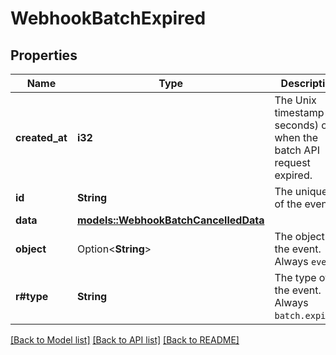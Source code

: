 # WebhookBatchExpired

## Properties

Name | Type | Description | Notes
------------ | ------------- | ------------- | -------------
**created_at** | **i32** | The Unix timestamp (in seconds) of when the batch API request expired.  | 
**id** | **String** | The unique ID of the event.  | 
**data** | [**models::WebhookBatchCancelledData**](WebhookBatchCancelled_data.md) |  | 
**object** | Option<**String**> | The object of the event. Always `event`.  | [optional]
**r#type** | **String** | The type of the event. Always `batch.expired`.  | 

[[Back to Model list]](../README.md#documentation-for-models) [[Back to API list]](../README.md#documentation-for-api-endpoints) [[Back to README]](../README.md)


